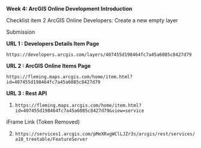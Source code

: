 **Week 4: ArcGIS Online Development Introduction**

Checklist item 2 
ArcGIS Online Developers: Create a new empty layer

Submission 

**URL 1 : Developers Details Item Page**

```https://developers.arcgis.com/layers/407455d198464fc7a45a6085c8427d79```

**URL 2 : ArcGIS Online Items Page**

```https://fleming.maps.arcgis.com/home/item.html?id=407455d198464fc7a45a6085c8427d79```

**URL 3 : Rest API**

1. ```https://fleming.maps.arcgis.com/home/item.html?id=407455d198464fc7a45a6085c8427d79&view=service```

 iFrame Link (Token Removed)
  
2. ```https://services1.arcgis.com/pMeXRvgWClLJZr3s/arcgis/rest/services/a10_treetable/FeatureServer```
